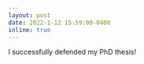 ```yaml
---
layout: post
date: 2022-1-12 15:59:00-0400
inline: true
---
```


I successfully defended my PhD thesis!
